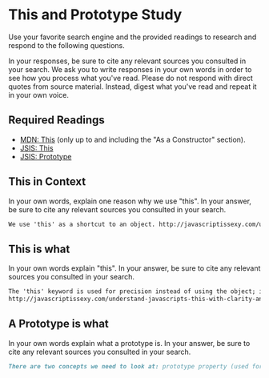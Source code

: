 # This and Prototype Study

Use your favorite search engine and the provided readings to research and
respond to the following questions.

In your responses, be sure to cite any relevant sources you consulted in your
search. We ask you to write responses in your own words in order to see how you
process what you've read. Please do not respond with direct quotes from source
material. Instead, digest what you've read and repeat it in your own voice.

## Required Readings

-   [MDN: This](https://developer.mozilla.org/en-US/docs/Web/JavaScript/Reference/Operators/this)
(only up to and including the "As a Constructor" section).
-   [JSIS: This](http://javascriptissexy.com/understand-javascripts-this-with-clarity-and-master-it/)
-   [JSIS: Prototype](http://javascriptissexy.com/javascript-prototype-in-plain-detailed-language/)

## This in Context

In your own words, explain one reason why we use "this". In your answer, be
sure to cite any relevant sources you consulted in your search.

```md
We use 'this' as a shortcut to an object. http://javascriptissexy.com/understand-javascripts-this-with-clarity-and-master-it/.
```

## This is what

In your own words explain "this".  In your answer, be
sure to cite any relevant sources you consulted in your search.

```md
The 'this' keyword is used for precision instead of using the object; it makes code look more clear, unambiguous; it refers to an object that a function is bound to.
http://javascriptissexy.com/understand-javascripts-this-with-clarity-and-master-it/
```

## A Prototype is what

In your own words explain what a prototype is.  In your answer, be
sure to cite any relevant sources you consulted in your search.

```md
There are two concepts we need to look at: prototype property (used for inheritance meaning adding methods and functions on a prototype property to make those available) and prototype attribute (more of a characterisitic of the object). Objects created from object literals and object constructor inherit from the Object.constructor. In short, a property is a variable defined on a function.
```
